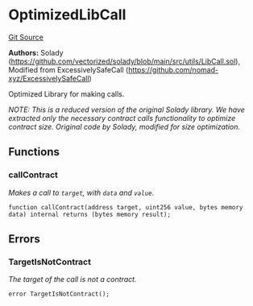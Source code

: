 # OptimizedLibCall
[Git Source](https://github.com/VerisLabs/KAM/blob/e73c6a1672196804f5e06d5429d895045a4c6974/src/vendor/solady/utils/OptimizedLibCall.sol)

**Authors:**
Solady (https://github.com/vectorized/solady/blob/main/src/utils/LibCall.sol), Modified from ExcessivelySafeCall (https://github.com/nomad-xyz/ExcessivelySafeCall)

Optimized Library for making calls.

*NOTE: This is a reduced version of the original Solady library.
We have extracted only the necessary contract calls functionality to optimize contract size.
Original code by Solady, modified for size optimization.*


## Functions
### callContract

*Makes a call to `target`, with `data` and `value`.*


```solidity
function callContract(address target, uint256 value, bytes memory data) internal returns (bytes memory result);
```

## Errors
### TargetIsNotContract
*The target of the call is not a contract.*


```solidity
error TargetIsNotContract();
```


